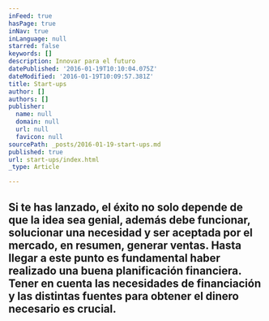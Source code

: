 ```yaml
---
inFeed: true
hasPage: true
inNav: true
inLanguage: null
starred: false
keywords: []
description: Innovar para el futuro
datePublished: '2016-01-19T10:10:04.075Z'
dateModified: '2016-01-19T10:09:57.381Z'
title: Start-ups
author: []
authors: []
publisher:
  name: null
  domain: null
  url: null
  favicon: null
sourcePath: _posts/2016-01-19-start-ups.md
published: true
url: start-ups/index.html
_type: Article

---
```

## Si te has lanzado, el éxito no solo depende de que la idea sea genial, además debe funcionar, solucionar una necesidad y ser aceptada por el mercado, en resumen, generar ventas. Hasta llegar a este punto es fundamental haber realizado una buena planificación financiera. Tener en cuenta las necesidades de financiación y las distintas fuentes para obtener el dinero necesario es crucial.
